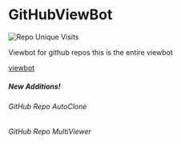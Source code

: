 # GitHubViewBot

![Repo Unique Visits](https://views.whatilearened.today/views/github/Altify-Developing/Altify-Developing-Main.svg)

Viewbot for github repos
this is the entire viewbot

[viewbot](https://altify-chs.netlify.app/html/stats.reloaded.svg)

##### New Additions!
###### GitHub Repo AutoClone
###### GitHub Repo MultiViewer
